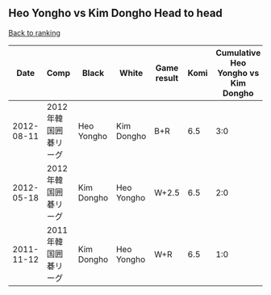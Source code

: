 ## Heo Yongho vs Kim Dongho Head to head

[Back to ranking](../../index.md)




| **Date** | **Comp** | **Black** | **White** | **Game result** | **Komi** | **Cumulative Heo Yongho vs Kim Dongho** | **Heo Yongho streak** | **Kim Dongho streak** | 
| --- | --- | --- | --- | --- | --- | --- | --- | --- |
| 2012-08-11 | 2012年韓国囲碁リーグ | Heo Yongho | Kim Dongho | B+R | 6.5 | 3:0 | 3 | 0 | 
| 2012-05-18 | 2012年韓国囲碁リーグ | Kim Dongho | Heo Yongho | W+2.5 | 6.5 | 2:0 | 2 | 0 | 
| 2011-11-12 | 2011年韓国囲碁リーグ | Kim Dongho | Heo Yongho | W+R | 6.5 | 1:0 | 1 | 0 |




